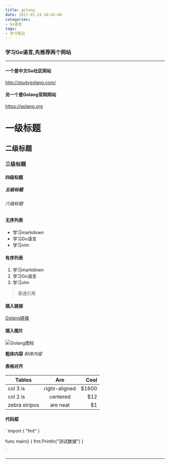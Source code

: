 ```yaml
---
title: golang
date: 2017-01-24 10:42:46
categories:
- Go语言
tags:
- 学习笔记
---
```


### 学习Go语言,先推荐两个网站
------
#### 一个是中文Go社区网站
http://studygolang.com/

#### 另一个是Golang官网网站
https://golang.org

# 一级标题

## 二级标题

### 三级标题

#### 四级标题

##### 五级标题
###### 六级标题

#### 无序列表

* 学习markdown
* 学习Go语言
* 学习vim

#### 有序列表

1. 学习markdown
2. 学习Go语言
3. 学习vim

> 普通引用

#### 插入链接
[Golang链接](http://img1.imgtn.bdimg.com/it/u=617144029,734475953&fm=214&gp=0.jpg)

#### 插入图片
![Golang图标](http://img1.imgtn.bdimg.com/it/u=617144029,734475953&fm=214&gp=0.jpg)

**粗体内容**
*斜体内容*

#### 表格对齐
| Tables        | Are           | Cool  |
| ------------- |:-------------:| -----:|
| col 3 is      | right-aligned | $1600 |
| col 2 is      | centered      |   $12 |
| zebra stripos | are neat      |    $1 |

#### 代码框
`
import (
	"fmt"
)

func main() {
	fmt.Println("测试数据")
}
      
`

***


